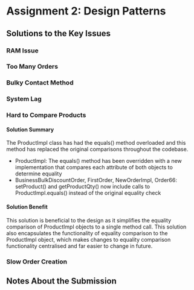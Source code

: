 # Assignment 2: Design Patterns

## Solutions to the Key Issues

### RAM Issue

### Too Many Orders

### Bulky Contact Method

### System Lag

### Hard to Compare Products

#### Solution Summary
The ProductImpl class has had the equals() method overloaded and this method has replaced the original comparisons throughout the codebase.
- ProductImpl: The equals() method has been overridden with a new implementation that compares each attribute of both objects to determine equality
- BusinessBulkDiscountOrder, FirstOrder, NewOrderImpl, Order66: setProduct() and getProductQty() now include calls to ProductImpl.equals() instead of the original equality check

#### Solution Benefit
This solution is beneficial to the design as it simplifies the equality comparison of ProductImpl objects to a single method call. 
This solution also encapsulates the functionality of equality comparison to the ProductImpl object,
which makes changes to equality comparison functionality centralised and far easier to change in future.

### Slow Order Creation

## Notes About the Submission